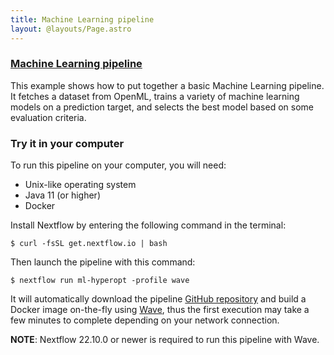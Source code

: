 ```yaml
---
title: Machine Learning pipeline
layout: @layouts/Page.astro
---
```



<div class="blg-summary example">
<h3><a href="javascript:void(0)">Machine Learning pipeline</a></h3>

<p class="text-muted">
    This example shows how to put together a basic Machine Learning pipeline. It fetches a dataset from OpenML, trains a variety of machine learning models on a prediction target, and selects the best model based on some evaluation criteria.
</p>

<script type="syntaxhighlighter" class="brush: groovy">
<![CDATA[
#!/usr/bin/env nextflow

params.dataset_name = 'wdbc'
params.train_models = ['dummy', 'gb', 'lr', 'mlp', 'rf']
params.outdir = 'results'

workflow {
    // fetch dataset from OpenML
    ch_datasets = fetch_dataset(params.dataset_name)

    // split dataset into train/test sets
    (ch_train_datasets, ch_predict_datasets) = split_train_test(ch_datasets)

    // perform training
    (ch_models, ch_train_logs) = train(ch_train_datasets, params.train_models)

    // perform inference
    ch_predict_inputs = ch_models.combine(ch_predict_datasets, by: 0)
    (ch_scores, ch_predict_logs) = predict(ch_predict_inputs)

    // select the best model based on inference score
    ch_scores
        | max {
            new JsonSlurper().parse(it[2])['value']
        }
        | subscribe { dataset_name, model_type, score_file ->
            def score = new JsonSlurper().parse(score_file)
            println "The best model for ${dataset_name} was ${model_type}, with ${score['name']} = ${score['value']}"
        }
}

// view the entire code on GitHub ...

]]>
</script>
</div>


### Try it in your computer

To run this pipeline on your computer, you will need:

* Unix-like operating system
* Java 11 (or higher)
* Docker

Install Nextflow by entering the following command in the terminal:

    $ curl -fsSL get.nextflow.io | bash

Then launch the pipeline with this command:

    $ nextflow run ml-hyperopt -profile wave

It will automatically download the pipeline [GitHub repository](https://github.com/nextflow-io/ml-hyperopt) and build a Docker image on-the-fly using [Wave](https://seqera.io/wave/), thus the first execution may take a few minutes to complete depending on your network connection.

__NOTE__: Nextflow 22.10.0 or newer is required to run this pipeline with Wave.
